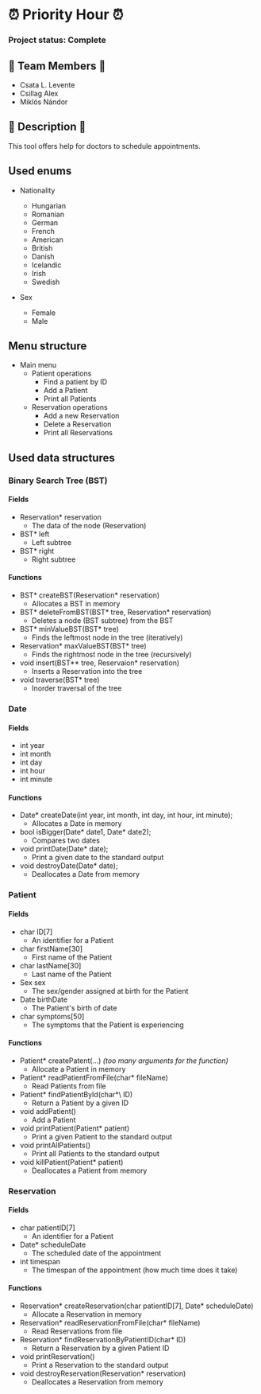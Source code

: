 # ⏰ Priority Hour ⏰

### Project status: Complete

## 👥 Team Members 👥
- Csata L. Levente
- Csillag Alex
- Miklós Nándor

## 📖 Description 📖

This tool offers help for doctors to schedule appointments.

## Used enums
- Nationality
	- Hungarian
	- Romanian
	- German
	- French
	- American
	- British
	- Danish
	- Icelandic
	- Irish
	- Swedish

- Sex
	- Female
	- Male

## Menu structure

- Main menu
	- Patient operations
		- Find a patient by ID
		- Add a Patient
		- Print all Patients
	- Reservation operations
		- Add a new Reservation
		- Delete a Reservation
		- Print all Reservations

## Used data structures
### Binary Search Tree (BST)

#### Fields
- Reservation* reservation
	- The data of the node (Reservation)
- BST* left 
	- Left subtree
- BST* right 
	- Right subtree

#### Functions
- BST\* createBST(Reservation\* reservation) 
	- Allocates a BST in memory
- BST\* deleteFromBST(BST\* tree, Reservation\* reservation) 
	- Deletes a node (BST subtree) from the BST
- BST\* minValueBST(BST\* tree) 
	- Finds the leftmost node in the tree (iteratively)
- Reservation\* maxValueBST(BST\* tree)
	-  Finds the rightmost node in the tree (recursively)
-  void insert(BST\*\* tree, Reservaion\* reservation)
	-  Inserts a Reservation into the tree
-  void traverse(BST\* tree)
	- Inorder traversal of the tree 

### Date

#### Fields
- int year
- int month
- int day
- int hour
- int minute

#### Functions
- Date\* createDate(int year, int month, int day, int hour, int minute);
	- Allocates a Date in memory
- bool isBigger(Date\* date1, Date\* date2);
	- Compares two dates
- void printDate(Date\* date);
	- Print a given date to the standard output
- void destroyDate(Date\* date);
	- Deallocates a Date from memory

### Patient

#### Fields
- char ID[7]
	- An identifier for a Patient
- char firstName[30]
	- First name of the Patient
- char lastName[30]
	- Last name of the Patient
- Sex sex
	- The sex/gender assigned at birth for the Patient
- Date birthDate
	- The Patient's birth of date
- char symptoms[50]
	- The symptoms that the Patient is experiencing

#### Functions
- Patient\* createPatent(...) *(too many arguments for the function)*
	- Allocate a Patient in memory
- Patient\* readPatientFromFile(char\* fileName)
	- Read Patients from file
- Patient\* findPatientById(char*\ ID)
	- Return a Patient by a given ID
- void addPatient()
	-  Add a Patient
-  void printPatient(Patient\* patient)
	-  Print a given Patient to the standard output
- void printAllPatients()
	-  Print all Patients to the standard output
- void killPatient(Patient\* patient)
	- Deallocates a Patient from memory

### Reservation

#### Fields
- char patientID[7]
	- An identifier for a Patient
- Date\* scheduleDate
	- The scheduled date of the appointment
- int timespan
	- The timespan of the appointment (how much time does it take)

#### Functions
- Reservation\* createReservation(char patientID[7], Date\* scheduleDate)
	- Allocate a Reservation in memory
- Reservation\* readReservationFromFile(char\* fileName)
	- Read Reservations from file
- Reservation\* findReservationByPatientID(char\* ID)
	-  Return a Reservation by a given Patient ID
-  void printReservation()
	-  Print a Reservation to the standard output
-  void destroyReservation(Reservation\* reservation)
	- Deallocates a Reservation from memory 
